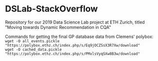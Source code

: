 # DSLab-StackOverflow
Repository for our 2019 Data Science Lab project at ETH Zurich, titled "Moving towards Dynamic Recommendation in CQA"

Commands for getting the final GP database data from Clemens' polybox:    
```wget -O all_events.pickle "https://polybox.ethz.ch/index.php/s/Eq9jOCZSsX3R7Xw/download" ```    
```wget -O cached_data.pickle "https://polybox.ethz.ch/index.php/s/PMxlsVyqSXw8B3w/download" ```
